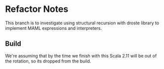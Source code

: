 # Refactor Notes

This branch is to investigate using structural recursion with droste library to implement MAML expressions and interpreters.

## Build

We're assuming that by the time we finish with this Scala 2.11 will be out of the rotation, so its dropped from the build.